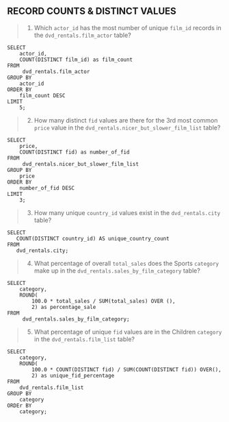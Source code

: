 ## RECORD COUNTS & DISTINCT VALUES

> 1. Which `actor_id` has the most number of unique `film_id` records in the `dvd_rentals.film_actor` table?
```postgresql
SELECT
    actor_id,
    COUNT(DISTINCT film_id) as film_count
FROM
     dvd_rentals.film_actor
GROUP BY
    actor_id
ORDER BY
    film_count DESC
LIMIT
    5;
```

> 2. How many distinct `fid` values are there for the 3rd most common `price` value in the `dvd_rentals.nicer_but_slower_film_list` table?
```postgresql
SELECT
    price,
    COUNT(DISTINCT fid) as number_of_fid
FROM
     dvd_rentals.nicer_but_slower_film_list
GROUP BY
    price
ORDER BY
    number_of_fid DESC
LIMIT
    3;
```

> 3. How many unique `country_id` values exist in the `dvd_rentals.city` table?
 ```postgresql
 SELECT
    COUNT(DISTINCT country_id) AS unique_country_count
FROM
    dvd_rentals.city;
 ```

> 4. What percentage of overall `total_sales` does the Sports `category` make up in the `dvd_rentals.sales_by_film_category` table?
```postgresql
SELECT
    category,
    ROUND(
        100.0 * total_sales / SUM(total_sales) OVER (),
        2) as percentage_sale
FROM
     dvd_rentals.sales_by_film_category;
```

> 5. What percentage of unique `fid` values are in the Children `category` in the `dvd_rentals.film_list` table?
```postgresql
SELECT
    category,
    ROUND(
        100.0 * COUNT(DISTINCT fid) / SUM(COUNT(DISTINCT fid)) OVER(),
        2) as unique_fid_percentage
FROM
    dvd_rentals.film_list
GROUP BY
    category
ORDEr BY
    category;
```